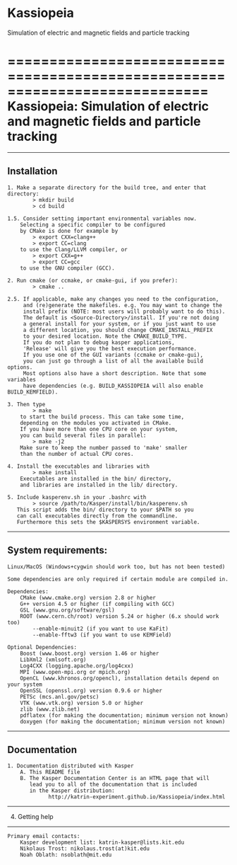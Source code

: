 # Kassiopeia
Simulation of electric and magnetic fields and particle tracking

============================================================================
Kassiopeia: Simulation of electric and magnetic fields and particle tracking
============================================================================

--------------------------------------------------
 Installation
--------------------------------------------------

    1. Make a separate directory for the build tree, and enter that directory:
            > mkdir build
            > cd build

    1.5. Consider setting important environmental variables now.
        Selecting a specific compiler to be configured 
        by CMake is done for example by
            > export CXX=clang++
            > export CC=clang
        to use the Clang/LLVM compiler, or
            > export CXX=g++
            > export CC=gcc
        to use the GNU compiler (GCC).

    2. Run cmake (or ccmake, or cmake-gui, if you prefer):
            > cmake ..

    2.5. If applicable, make any changes you need to the configuration, 
         and (re)generate the makefiles. e.g. You may want to change the 
         install prefix (NOTE: most users will probably want to do this).
         The default is <Source-Directory>/install. If you're not doing 
         a general install for your system, or if you just want to use 
         a different location, you should change CMAKE_INSTALL_PREFIX 
         to your desired location. Note the CMAKE_BUILD_TYPE. 
         If you do not plan to debug kasper applications, 
         'Release' will give you the best execution performance.
         If you use one of the GUI variants (ccmake or cmake-gui), 
         you can just go through a list of all the available build options. 
         Most options also have a short description. Note that some variables 
         have dependencies (e.g. BUILD_KASSIOPEIA will also enable BUILD_KEMFIELD).

    3. Then type
            > make
        to start the build process. This can take some time, 
        depending on the modules you activated in CMake.
        If you have more than one CPU core on your system, 
        you can build several files in parallel:
            > make -j2
        Make sure to keep the number passed to 'make' smaller 
        than the number of actual CPU cores.

    4. Install the executables and libraries with
            > make install
        Executables are installed in the bin/ directory, 
        and libraries are installed in the lib/ directory.

    5. Include kasperenv.sh in your .bashrc with 
            > source /path/to/Kasper/install/bin/kasperenv.sh 
       This script adds the bin/ directory to your $PATH so you 
       can call executables directly from the commandline.
       Furthermore this sets the $KASPERSYS environment variable.       

--------------------------------------------------
 System requirements:
--------------------------------------------------

    Linux/MacOS (Windows+cygwin should work too, but has not been tested)

    Some dependencies are only required if certain module are compiled in.

    Dependencies:
        CMake (www.cmake.org) version 2.8 or higher
        G++ version 4.5 or higher (if compiling with GCC)
        GSL (www.gnu.org/software/gsl)
        ROOT (www.cern.ch/root) version 5.24 or higher (6.x should work too)
            --enable-minuit2 (if you want to use KaFit)
            --enable-fftw3 (if you want to use KEMField)

    Optional Dependencies:
        Boost (www.boost.org) version 1.46 or higher
        LibXml2 (xmlsoft.org)
        Log4CXX (logging.apache.org/log4cxx)
        MPI (www.open-mpi.org or mpich.org)
        OpenCL (www.khronos.org/opencl), installation details depend on your system
        OpenSSL (openssl.org) version 0.9.6 or higher
        PETSc (mcs.anl.gov/petsc)
        VTK (www.vtk.org) version 5.0 or higher
        zlib (www.zlib.net)
        pdflatex (for making the documentation; minimum version not known)
        doxygen (for making the documentation; minimum version not known)


--------------------------------------------------
 Documentation
--------------------------------------------------

    1. Documentation distributed with Kasper
        A. This README file
        B. The Kasper Documentation Center is an HTML page that will 
           lead you to all of the documentation that is included 
           in the Kasper distribution:
                 http://katrin-experiment.github.io/Kassiopeia/index.html


--------------------------------------------------
 4. Getting help
--------------------------------------------------


    Primary email contacts:
        Kasper development list: katrin-kasper@lists.kit.edu
        Nikolaus Trost: nikolaus.trost(at)kit.edu
        Noah Oblath: nsoblath@mit.edu
